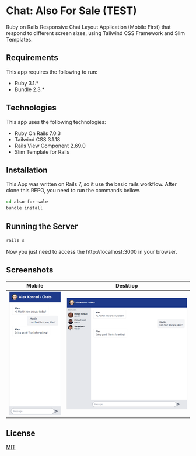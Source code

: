 # Chat: Also For Sale (TEST)

Ruby on Rails Responsive Chat Layout Application (Mobile First) that respond to different screen sizes, using Tailwind CSS Framework and Slim Templates.

Requirements
------------
This app requires the following to run:
  * Ruby 3.1.*
  * Bundle 2.3.*

Technologies
------------
This app uses the following technologies:
  * Ruby On Rails 7.0.3
  * Tailwind CSS 3.1.18
  * Rails View Component 2.69.0
  * Slim Template for Rails
   
## Installation
This App was written on Rails 7, so it use the basic rails workflow. After clone this REPO, you need to run the commands bellow.

```bash
cd also-for-sale
bundle install
```

## Running the Server
```bash
rails s
```
Now you just need to access the http://localhost:3000 in your browser.

## Screenshots

| Mobile   | Desktiop |
|----------|:-------------:|
| ![Mobile](screens/chat-app-mobile.png "Mobile Screen") |  ![Desktop](screens/chat-app-desktop.png "Desktop Screen") |

## License
[MIT](https://choosealicense.com/licenses/mit/)